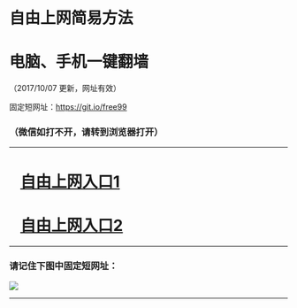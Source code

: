 ﻿# 自由上网简易方法

# 电脑、手机一键翻墙

（2017/10/07 更新，网址有效）

固定短网址：https://git.io/free99

### （微信如打不开，请转到浏览器打开）


***





# &nbsp;&nbsp; <a href="http://ft105839238.fwq-tz-1001.info/fwqtz01.html?t=100700113000 " target="_blank">自由上网入口1</a>
# &nbsp;&nbsp; <a href="http://ft2783826986.fwq-tz-1002.info/fwqtz02.html?t=100700126836 " target="_blank">自由上网入口2</a>
***

### 请记住下图中固定短网址：

<img src="https://s3-us-west-2.amazonaws.com/fwq-1001/yjfq-20170905okok.png" /> 


***

